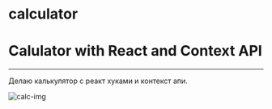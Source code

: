 # calculator
<h1> Calulator with React and Context API</h1>
<hr>
<div>
  <p>Делаю калькулятор с реакт хуками и контекст апи.</p>
  <img src="https://m.media-amazon.com/images/I/71Er0a9stOL._AC_UF894,1000_QL80_.jpg" alt="calc-img"/>
</div>
